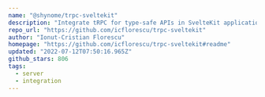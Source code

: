 ```yaml
---
name: "@shynome/trpc-sveltekit"
description: "Integrate tRPC for type-safe APIs in SvelteKit applications."
repo_url: "https://github.com/icflorescu/trpc-sveltekit"
author: "Ionut-Cristian Florescu"
homepage: "https://github.com/icflorescu/trpc-sveltekit#readme"
updated: "2022-07-12T07:50:16.965Z"
github_stars: 806
tags: 
  - server
  - integration
---
```


